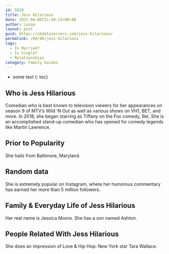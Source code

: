 ```yaml
---
id: 5820
title: Jess Hilarious
date: 2021-04-06T21:49:15+00:00
author: Laima
layout: post
guid: https://ukdataservers.com/jess-hilarious/
permalink: /04/06/jess-hilarious
tags:
  - Is Married?
  - Is Single?
  - Relationships
category: Family Guides
---
```


* some text
{: toc}


## Who is Jess Hilarious
                  
                  
                  
Comedian who is best known to television viewers for her appearances on season 9 of MTV&#8217;s Wild &#8216;N Out as well as various shows on VH1, BET, and more. In 2018, she began starring as Tiffany on the Fox comedy, Rel, She is an accomplished stand-up comedian who has opened for comedy legends like Martin Lawrence.
                  
              
            
              
            
                
                
                
## Prior to Popularity
                  
                  
                  
She hails from Baltimore, Maryland. 
                  
              
            
              
            
                
                
                
## Random data
                  
                  
                  
She is extremely popular on Instagram, where her humorous commentary has earned her more than 5 million followers.
                  
              
            
              
            
                
                
                
## Family & Everyday Life of Jess Hilarious
                  
                  
                  
Her real name is Jessica Moore. She has a son named Ashton.
                  
              
            
              
            
                
                
                
## People Related With Jess Hilarious
                  
                  
                  
She does an impression of Love & Hip Hop: New York star Tara Wallace.
                  
              
            
              
            
                
              
            
              
              
            
            
              
            
          
          
          